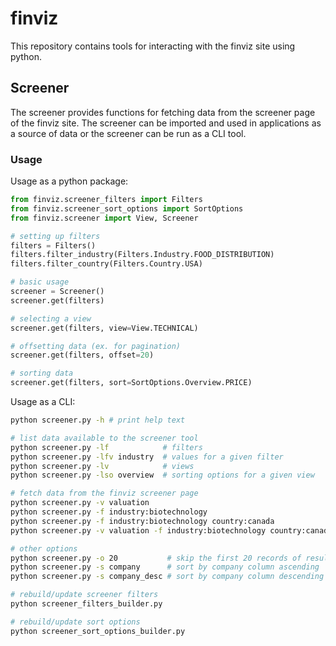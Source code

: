 # finviz

This repository contains tools for interacting with the finviz site using python.

## Screener

The screener provides functions for fetching data from the screener page of the finviz site. The
screener can be imported and used in applications as a source of data or the screener can be run as
a CLI tool.

### Usage

Usage as a python package:

```python
from finviz.screener_filters import Filters
from finviz.screener_sort_options import SortOptions
from finviz.screener import View, Screener

# setting up filters
filters = Filters()
filters.filter_industry(Filters.Industry.FOOD_DISTRIBUTION)
filters.filter_country(Filters.Country.USA)

# basic usage
screener = Screener()
screener.get(filters)

# selecting a view
screener.get(filters, view=View.TECHNICAL)

# offsetting data (ex. for pagination)
screener.get(filters, offset=20)

# sorting data
screener.get(filters, sort=SortOptions.Overview.PRICE)
```

Usage as a CLI:

```bash
python screener.py -h # print help text

# list data available to the screener tool
python screener.py -lf            # filters
python screener.py -lfv industry  # values for a given filter
python screener.py -lv            # views
python screener.py -lso overview  # sorting options for a given view

# fetch data from the finviz screener page
python screener.py -v valuation                                          # unfiltered from a specific tab
python screener.py -f industry:biotechnology                             # singe filter
python screener.py -f industry:biotechnology country:canada              # multiple filters
python screener.py -v valuation -f industry:biotechnology country:canada # filtered from a specific tab

# other options
python screener.py -o 20           # skip the first 20 records of results
python screener.py -s company      # sort by company column ascending
python screener.py -s company_desc # sort by company column descending

# rebuild/update screener filters
python screener_filters_builder.py

# rebuild/update sort options
python screener_sort_options_builder.py
```
